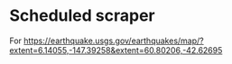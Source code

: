 # Scheduled scraper

For https://earthquake.usgs.gov/earthquakes/map/?extent=6.14055,-147.39258&extent=60.80206,-42.62695
